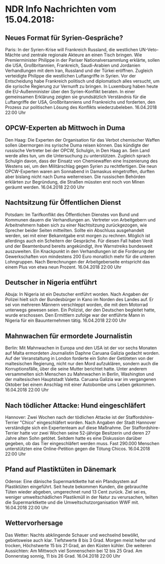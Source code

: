 # NDR Info Nachrichten vom 15.04.2018:


## Neues Format für Syrien-Gespräche?
Paris: In der Syrien-Krise will Frankreich Russland, die westlichen UN-Veto-Mächte und zentrale regionale Akteure an einen Tisch bringen. Wie Premierminister Philippe in der Pariser Nationalversammlung erklärte, sollen die USA, Großbritannien, Frankreich, Saudi-Arabien und Jordanien Verhandlungen mit dem Iran, Russland und der Türkei eröffnen. Zugleich verteidigte Philippe die westlichen Luftangriffe in Syrien. Vor der Entscheidung habe Frankreich politisch und diplomatisch alles versucht, um die syrische Regierung zur Vernunft zu bringen. In Luxemburg haben heute die EU-Außenminister über den Syrien-Konflikt beraten. In einer gemeinsamen Erklärung zeigten sie grundsätzlich Verständnis für die Luftangriffe der USA, Großbritanniens und Frankreichs und forderten, den Prozess zur politischen Lösung des Konflikts wiederzubeleben. 16.04.2018 22:00 Uhr 

## OPCW-Experten ab Mittwoch in Duma
Den Haag: Die Experten der Organisation für das Verbot chemischer Waffen sollen übermorgen ins syrische Duma reisen können. Das kündigte der russische Vertreter bei der OPCW, Schulgin, in Den Haag an. Sein Land werde alles tun, um die Untersuchung zu unterstützen. Zugleich sprach Schulgin davon, dass der Einsatz von Chemiewaffen eine Inszenierung des Westens sei, um den Militärschlag gegen Syrien zu rechtfertigen. Die neun OPCW-Experten waren am Sonnabend in Damaskus eingetroffen, durften aber bislang nicht nach Duma weiterreisen. Die russischen Behörden erklärten zur Begründung, die Straßen müssten erst noch von Minen geräumt werden. 16.04.2018 22:00 Uhr 

## Nachtsitzung für Öffentlichen Dienst
Potsdam: Im Tarifkonflikt des Öffentlichen Dienstes von Bund und Kommunen dauern die Verhandlungen an. Vertreter von Arbeitgebern und Arbeitnehmern haben sich zu einer Nachtsitzung zurückgezogen, wie Sprecher beider Seiten mitteilten. Sollte ein Abschluss ausgehandelt werden, sei mit einer Bekanntgabe erst morgen zu rechnen. Möglich ist allerdings auch ein Scheitern der Gespräche. Für diesen Fall haben Verdi und der Beamtenbund bereits angekündigt, ihre Warnstreiks bundesweit auszuweiten. Ein Knackpunkt in den Verhandlungen ist die Forderung der Gewerkschaften von mindestens 200 Euro monatlich mehr für die unteren Lohngruppen. Nach Berechnungen der Arbeitgeberseite entspricht das einem Plus von etwa neun Prozent. 16.04.2018 22:00 Uhr 

## Deutscher in Nigeria entführt
Abuja: In Nigeria ist ein Deutscher entführt worden. Nach Angaben der Polizei hielt sich der Bundesbürger in Kano im Norden des Landes auf. Er sei von mehreren Männern verschleppt worden, die mit dem Motorrad unterwegs gewesen seien. Ein Polizist, der den Deutschen begleitet hatte, wurde erschossen. Den Ermittlern zufolge war der entführte Mann in Nigeria für ein Bauunternehmen tätig. 16.04.2018 22:00 Uhr 

## Mahnwachen für ermordete Journalistin
Berlin: Mit Mahnwachen in Europa und den USA ist der vor sechs Monaten auf Malta ermordeten Journalistin Daphne Caruana Galizia gedacht worden. Auf der Veranstaltung in London forderte ein Sohn der Getöteten von der maltesischen Regierung, nicht nur den Mord aufzuklären, sondern auch die Korruptionsfälle, über die seine Mutter berichtet hatte. Unter anderem versammelten sich Menschen zu Mahnwachen in Berlin, Washington und der maltesischen Hauptstadt Valetta. Caruana Galizia war im vergangenen Oktober bei einem Anschlag mit einer Autobombe ums Leben gekommen. 16.04.2018 22:00 Uhr 

## Nach tödlicher Attacke: Hund eingeschläfert
Hannover: Zwei Wochen nach der tödlichen Attacke ist der Staffordshire-Terrier "Chico" eingeschläfert worden. Nach Angaben der Stadt Hannover verständigte sich ein Expertenteam auf diese Maßnahme. Der Staffordshire-Terrier hatte vor zwei Wochen seine 52-jährige Besitzerin und deren 27 Jahre alten Sohn getötet. Seitdem hatte es eine Diskussion darüber gegeben, ob das Tier eingeschläfert werden muss. Fast 290.000 Menschen unterstützten eine Online-Petition gegen die Tötung Chicos. 16.04.2018 22:00 Uhr 

## Pfand auf Plastiktüten in Dänemark
Odense: Eine dänische Supermarktkette hat ein Pfandsystem auf Plastiktüten eingeführt. Seit heute bekommen Kunden, die gebrauchte Tüten wieder abgeben, umgerechnet rund 13 Cent zurück. Ziel sei es, weniger umweltschädlichen Plastikmüll in der Natur zu verursachen, teilten die Supermarktkette und die Umweltschutzorganisation WWF mit. 16.04.2018 22:00 Uhr 

## Wettervorhersage
Das Wetter:
Nachts abklingende Schauer und wechselnd bewölkt, gebietsweise auch klar. Tiefstwerte 8 bis 3 Grad. Morgen meist heiter und trocken, Höchstwerte 15 bis 21 Grad, an den Küsten kühler. Die weiteren Aussichten: Am Mittwoch viel Sonnenschein bei 12 bis 25 Grad. Am Donnerstag sonnig, 11 bis 26 Grad. 16.04.2018 22:00 Uhr 
